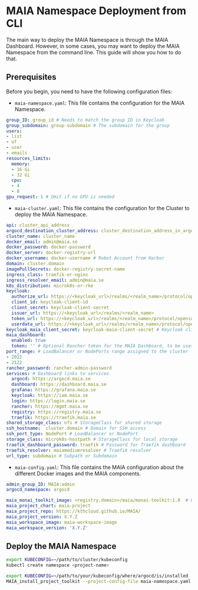 # MAIA Namespace Deployment from CLI

The main way to deploy the MAIA Namespace is through the MAIA Dashboard. However, in some cases, you may want to deploy the MAIA Namespace from the command line. This guide will show you how to do that.

## Prerequisites

Before you begin, you need to have the following configuration files:

- `maia-namespace.yaml`: This file contains the configuration for the MAIA Namespace.
```yaml
group_ID: group_id # Needs to match the group ID in Keycloak
group_subdomain: group-subdomain # The subdomain for the group
users:
- list
- of
- user
- emails
resources_limits:
  memory:
  - 16 Gi
  - 32 Gi
  cpu:
  - 4
  - 8
gpu_request: 1 # Omit if no GPU is needed
```
- `maia-cluster.yaml`: This file contains the configuration for the Cluster to deploy the MAIA Namespace.
```yaml
api: cluster_api_address
argocd_destination_cluster_address: cluster_destination_address_in_argocd
cluster_name: cluster_name
docker_email: admin@maia.se
docker_password: docker-password
docker_server: docker-registry-url
docker_username: docker-username # Robot Account from Harbor
domain: cluster.domain
imagePullSecrets: docker-registry-secret-name
ingress_class: traefik-or-nginx
ingress_resolver_email: admin@maia.se
k8s_distribution: microk8s-or-rke
keycloak:
  authorize_url: https://<keycloak_url>/realms/<realm_name>/protocol/openid-connect/auth
  client_id: keycloak-client-id
  client_secret: keycloak-client-secret
  issuer_url: https://<keycloak_url>/realms/<realm_name>
  token_url: https://<keycloak_url>/realms/<realm_name>/protocol/openid-connect/token
  userdata_url: https://<keycloak_url>/realms/<realm_name>/protocol/openid-connect/userinfo
keycloak_maia_client_secret: keycloak-maia-client-secret # Keycloak client secret for MAIA client in Core Cluster
maia_dashboard:
  enabled: true
  token: '' # Optional Rancher token for the MAIA Dashboard, to be uses if RBAC is disabled
port_range: # LoadBalancer or NodePorts range assigned to the cluster
- 2022
- 2122
rancher_password: rancher-admin-password
services: # Dashboard links to services
  argocd: https://argocd.maia.se
  dashboard: https://dashboard.maia.se
  grafana: https://grafana.maia.se
  keycloak: https://iam.maia.se
  login: https://login.maia.se
  rancher: https://mgmt.maia.se
  registry: https://registry.maia.se
  traefik: https://traefik.maia.se
shared_storage_class: nfs # StorageClass for shared storage
ssh_hostname:  cluster.domain # Domain for SSH access
ssh_port_type: NodePort # LoadBalancer or NodePort
storage_class: microk8s-hostpath # StorageClass for local storage
traefik_dashboard_password: traefik # Password for Traefik dashboard
traefik_resolver: maiamediumresolver # Traefik resolver
url_type: subdomain # Subpath or Subdomain
```
- `maia-config.yaml`: This file contains the MAIA configuration about the different Docker images and the MAIA components.
```yaml
admin_group_ID: MAIA:admin
argocd_namespace: argocd

maia_monai_toolkit_image: <registry.domain>/maia/monai-toolkit:1.0  # Optional, Docker image for MONAI Toolkit
maia_project_chart: maia-project
maia_project_repo: https://kthcloud.github.io/MAIA/
maia_project_version: X.Y.Z
maia_workspace_image: maia-workspace-image
maia_workspace_version: 'X.Y.Z'
```

## Deploy the MAIA Namespace


```bash
export KUBECONFIG=~/path/to/cluster/kubeconfig
kubectl create namespace <project-name>

export KUBECONFIG=~/path/to/your/kubeconfig/where/argocd/is/installed
MAIA_install_project_toolkit --project-config-file maia-namespace.yaml --cluster-config maia-cluster.yaml  --config-folder /PATH/TO/config_folder --maia-config-file maia-config.yaml
```




